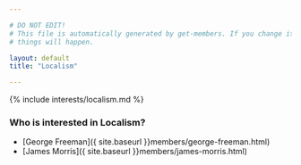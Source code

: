 ```yaml
---

# DO NOT EDIT!
# This file is automatically generated by get-members. If you change it, bad
# things will happen.

layout: default
title: "Localism"

---
```


{% include interests/localism.md %}

### Who is interested in Localism?


* [George Freeman]({ site.baseurl }}members/george-freeman.html)
* [James Morris]({ site.baseurl }}members/james-morris.html)
